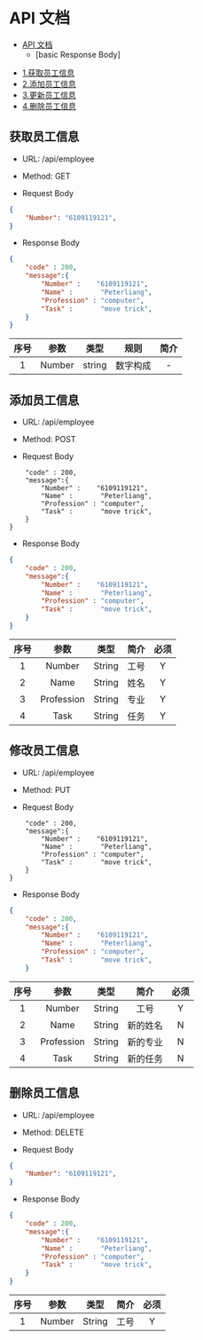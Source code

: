 # API 文档
- [API 文档](#api---)
	+ [basic Response Body]
* [1.获取员工信息](#1---)
* [2.添加员工信息](#2----)
* [3.更新员工信息](#3-----)
* [4.删除员工信息](#4------)

## 获取员工信息
- URL: /api/employee

- Method: GET

- Request Body

```json
{
	"Number": "6109119121",
}
```

- Response Body

```json
{
	"code" : 200,
	"message":{
		"Number" :    "6109119121",
		"Name" :       "Peterliang",
		"Profession" : "computer",
		"Task" :       "move trick",
	}
}
```

| 序号 |   参数    |     类型      |         规则          |    简介    |
| :--: | :-------: | :-----------: | :-------------------: | :--------: |
|  1   | Number  |     string      |       数字构成       |     -      |

## 添加员工信息

- URL: /api/employee

- Method: POST

- Request Body

```json{
	"code" : 200,
	"message":{
		"Number" :    "6109119121",
		"Name" :       "Peterliang",
		"Profession" : "computer",
		"Task" :       "move trick",
	}
}
```

- Response Body

```json
{
	"code" : 200,
	"message":{
		"Number" :    "6109119121",
		"Name" :       "Peterliang",
		"Profession" : "computer",
		"Task" :       "move trick",
	}
}
```

 | 序号 |  参数   |  类型  |  简介  | 必须 |
  | :--: | :-----: | :----: | :----: | :--: |
  |  1   |  Number  | String |  工号  |  Y   |
  |  2   |  Name  | String | 姓名 |  Y   |
  |  3   |   Profession    | String | 专业 |  Y   |
  |  4   | Task | String | 任务 |  Y   |

## 修改员工信息

- URL: /api/employee

- Method: PUT

- Request Body

```json{
	"code" : 200,
	"message":{
		"Number" :    "6109119121",
		"Name" :       "Peterliang",
		"Profession" : "computer",
		"Task" :       "move trick",
	}
}
```

- Response Body

```json
{
	"code" : 200,
	"message":{
		"Number" :    "6109119121",
		"Name" :       "Peterliang",
		"Profession" : "computer",
		"Task" :       "move trick",
	}
```

 | 序号 |  参数   |  类型  |  简介  | 必须 |
  | :--: | :-----: | :----: | :----: | :--: |
  |  1   |  Number  | String |  工号  |  Y   |
  |  2   |  Name  | String | 新的姓名 |  N   |
  |  3   |   Profession    | String | 新的专业 |  N   |
  |  4   | Task | String | 新的任务 |  N   |


## 删除员工信息

- URL: /api/employee

- Method: DELETE

- Request Body

```json
{
	"Number": "6109119121",
}
```

- Response Body

```json
{
	"code" : 200,
	"message":{
		"Number" :    "6109119121",
		"Name" :       "Peterliang",
		"Profession" : "computer",
		"Task" :       "move trick",
	}
}
```

 | 序号 |  参数   |  类型  |  简介  | 必须 |
  | :--: | :-----: | :----: | :----: | :--: |
  |  1   |  Number  | String |  工号  |  Y   |

